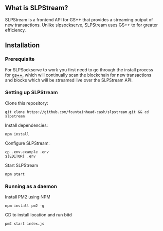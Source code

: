 ## What is SLPStream?

SLPStream is a frontend API for GS++ that provides a streaming output of new transactions. Unlike [slpsockserve](https://github.com/fountainhead-cash/slpsockserve), SLPStream uses GS++ to for greater efficiency.

## Installation

### Prerequisite

For SLPSockserve to work you first need to go through the install process for [gs++](https://gs.fountainhead.cash), which will continually scan the blockchain for new transactions and blocks which will be streamed live over the SLPStream API.

### Setting up SLPStream

Clone this repository:
```
git clone https://github.com/fountainhead-cash/slpstream.git && cd slpstream
```

Install dependencies:
```
npm install
```

Configure SLPStream:
```
cp .env.example .env
$(EDITOR) .env

```

Start SLPStream
```
npm start
```

### Running as a daemon

Install PM2 using NPM
```
npm install pm2 -g
```

CD to install location and run bitd
```
pm2 start index.js
```
